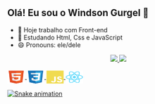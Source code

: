 ## Olá! Eu sou o Windson Gurgel 👋

- 🔭 Hoje trabalho com Front-end
- 🌱 Estudando Html, Css e JavaScript
- 😄 Pronouns: ele/dele

<div align="center">
  <a href="https://github.com/wisgu">
  <img height="180em" src="https://github-readme-stats.vercel.app/api?username=wisgu&show_icons=true&theme=dracula&include_all_commits=true&count_private=true"/>
  <img height="180em" src="https://github-readme-stats.vercel.app/api/top-langs/?username=wisgu&layout=compact&langs_count=7&theme=dracula"/>
</div>

<div style="display: inline_block"><br>
  <img align="center" alt="Rafa-HTML" height="30" width="40" src="https://raw.githubusercontent.com/devicons/devicon/master/icons/html5/html5-original.svg">
  <img align="center" alt="Rafa-CSS" height="30" width="40" src="https://raw.githubusercontent.com/devicons/devicon/master/icons/css3/css3-original.svg">
  <img align="center" alt="Rafa-Js" height="30" width="40" src="https://raw.githubusercontent.com/devicons/devicon/master/icons/javascript/javascript-plain.svg">
  <img align="center" alt="Rafa-React" height="30" width="40" src="https://raw.githubusercontent.com/devicons/devicon/master/icons/react/react-original.svg">

![Snake animation](https://github.com/wisgu/wisgu/blob/output/github-contribution-grid-snake.svg)
